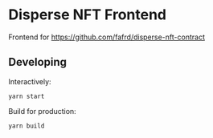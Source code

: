 # Disperse NFT Frontend

Frontend for https://github.com/fafrd/disperse-nft-contract

## Developing

Interactively:

    yarn start

Build for production:

    yarn build
